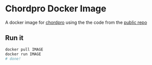 # Chordpro Docker Image

A docker image for [chordpro](https://www.chordpro.org/) using the the code from the [public repo](https://github.com/ChordPro/chordpro)


## Run it

```bash
docker pull IMAGE
docker run IMAGE
# done!
```
